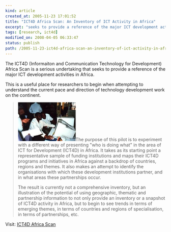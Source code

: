 ```yaml
---
kind: article
created_at: 2005-11-23 17:01:52
title: "ICT4D Africa Scan: An Inventory of ICT Activity in Africa"
excerpt: "seeks to provide a reference of the major ICT development activities  in Africa. "
tags: [research, ict4d]
modified_on: 2008-04-05 06:33:47
status: publish 
path: /2005-11-23-ict4d-africa-scan-an-inventory-of-ict-activity-in-africa
---
```


The ICT4D (Informaiton and Communication Technology for Development) Africa Scan is a serious undertaking that seeks to provide a reference of the major ICT development activities  in Africa. 

This is a useful place for researchers to begin when attempting to understand the current pace and direction of technology development work on the continent. 


<blockquote class="large">
<img class="left" src='/images/photo_01.jpg' alt='People Using a computer' />The purpose of this pilot is to experiment with a different way of presenting "who is doing what" in the area of ICT for Development (ICT4D) in Africa. It takes as its starting point a representative sample of funding institutions and maps their ICT4D programs and initiatives in Africa against a backdrop of countries, regions and themes. It also makes an attempt to identify the organisations with which these development institutions partner, and in what areas these partnerships occur.

The result is currently not a comprehensive inventory, but an illustration of the potential of using geographic, thematic and partnership information to not only provide an inventory or a snapshot of ICT4D activity in Africa, but to begin to see trends in terms of emerging themes, in terms of countries and regions of specialisation, in terms of partnerships, etc.
</blockquote>
Visit: <a href="http://open.bellanet.org/afscan/index.php">ICT4D Africa Scan</a>